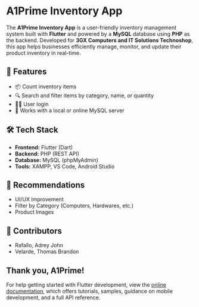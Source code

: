 # A1Prime Inventory App

The **A1Prime Inventory App** is a user-friendly inventory management system built with **Flutter** and powered by a **MySQL** database using **PHP** as the backend. Developed for **3GX Computers and IT Solutions Technoshop**, this app helps businesses efficiently manage, monitor, and update their product inventory in real-time.

## 🚀 Features

- 📦 Count inventory items
- 🔍 Search and filter items by category, name, or quantity
- 🧑‍💼 User login
- 📶 Works with a local or online MySQL server

## 🛠 Tech Stack

- **Frontend:** Flutter (Dart)
- **Backend:** PHP (REST API)
- **Database:** MySQL (phpMyAdmin)
- **Tools:** XAMPP, VS Code, Android Studio

## 📂 Recommendations
- UI/UX Improvement
- Filter by Category (Computers, Hardwares, etc.)
- Product Images

## 🙌 Contributors
- Rafallo, Adrey John
- Velarde, Thomas Brandon

Thank you, A1Prime!
--------------------------------------------------------------------------
For help getting started with Flutter development, view the
[online documentation](https://docs.flutter.dev/), which offers tutorials,
samples, guidance on mobile development, and a full API reference.
